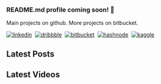 ### README.md profile coming soon! 👋

Main projects on github.
More projects on bitbucket.

[![linkedin](https://raw.githubusercontent.com/iconic/open-iconic/master/svg/[linkedin].svg)](https://linkedin.kevinhite.dev/?utm_source=github&utm_medium=profilereadme&utm_campaign=linkedin)&nbsp;
[![dribbble](https://raw.githubusercontent.com/iconic/open-iconic/master/svg/[dribbble].svg)](https://dribbble.kevinhite.dev/?utm_source=github&utm_medium=profilereadme&utm_campaign=dribbble)&nbsp;
[![bitbucket](https://raw.githubusercontent.com/iconic/open-iconic/master/svg/[bitbucket].svg)](https://bitbucket.kevinhite.dev/?utm_source=github&utm_medium=profilereadme&utm_campaign=bitbucket)&nbsp;
[![hashnode](https://raw.githubusercontent.com/iconic/open-iconic/master/svg/[hashnode].svg)](https://hashnode.kevinhite.dev/?utm_source=github&utm_medium=profilereadme&utm_campaign=hashnode)&nbsp;
[![kaggle](https://raw.githubusercontent.com/iconic/open-iconic/master/svg/[kaggle].svg)](https://kaggle.kevinhite.dev/?utm_source=github&utm_medium=profilereadme&utm_campaign=kaggle)

## Latest Posts

## Latest Videos
  

<!--
**kevhite/kevhite** is a ✨ _special_ ✨ repository because its `README.md` (this file) appears on your GitHub profile.

Here are some ideas to get you started:

- 🔭 I’m currently working on ...
- 🌱 I’m currently learning ...
- 👯 I’m looking to collaborate on ...
- 🤔 I’m looking for help with ...
- 💬 Ask me about ...
- 📫 How to reach me: ...
- 😄 Pronouns: ...
- ⚡ Fun fact: ...
-->
